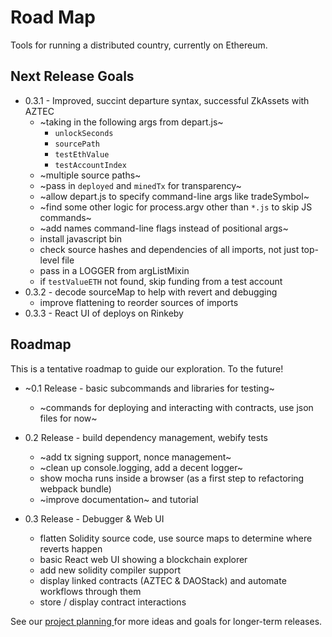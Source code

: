 Road Map
=========

Tools for running a distributed country, currently on Ethereum.

## Next Release Goals

* 0.3.1 - Improved, succint departure syntax, successful ZkAssets with AZTEC
  * ~taking in the following args from depart.js~
    * `unlockSeconds`
    * `sourcePath`
    * `testEthValue`
    * `testAccountIndex`
  * ~multiple source paths~
  * ~pass in `deployed` and `minedTx` for transparency~
  * ~allow depart.js to specify command-line args like tradeSymbol~
  * ~find some other logic for process.argv other than `*.js` to skip JS commands~
  * ~add names command-line flags instead of positional args~
  * install javascript bin
  * check source hashes and dependencies of all imports, not just top-level file
  * pass in a LOGGER from argListMixin
  * if `testValueETH` not found, skip funding from a test account
* 0.3.2 - decode sourceMap to help with revert and debugging
  * improve flattening to reorder sources of imports
* 0.3.3 - React UI of deploys on Rinkeby

## Roadmap

This is a tentative roadmap to guide our exploration.
To the future!

* ~0.1 Release - basic subcommands and libraries for testing~
  * ~commands for deploying and interacting with contracts, use json files for now~
  
* 0.2 Release - build dependency management, webify tests
  * ~add tx signing support, nonce management~
  * ~clean up console.logging, add a decent logger~
  * show mocha runs inside a browser (as a first step to refactoring webpack bundle)
  * ~improve documentation~ and tutorial

* 0.3 Release - Debugger & Web UI 
  * flatten Solidity source code, use source maps to determine where reverts happen
  * basic React web UI showing a blockchain explorer
  * add new solidity compiler support
  * display linked contracts (AZTEC & DAOStack) and automate workflows through them
  * store / display contract interactions 

See our [project planning ](https://github.com/invisible-college/democracy/projects/1)
for more ideas and goals for longer-term releases.
